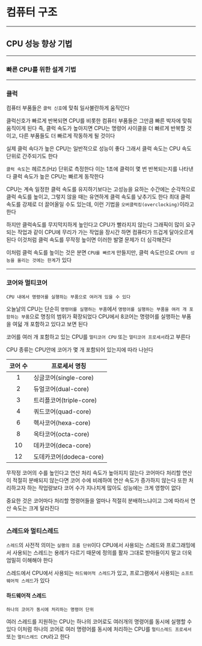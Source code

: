 # 컴퓨터 구조
---
## CPU 성능 향상 기법
---
### 빠른 CPU를 위한 설계 기법
---
### 클럭
컴퓨터 부품들은 `클럭 신호`에 맞춰 일사불란하게 움직인다

클럭신호가 빠르게 반복되면 CPU를 비롯한 컴퓨터 부품들은 그만큼 빠른 박자에 맞춰 움직이게 된다
즉, 클럭 속도가 높아지면 CPU는 명령어 사이클을 더 빠르게 반복할 것이고, 다른 부품들도 더 빠르게 작동하게 될 것이다

실제 클럭 속다가 높은 CPU는 일반적으로 성능이 좋다
그래서 클럭 속도는 CPU 속도 단위로 간주되기도 한다

`클럭 속도`는 헤르츠(Hz) 단위로 측정한다
이는 1초에 클럭이 몇 번 반복되는지를 나타낸다
클럭 속도가 높은 CPU는 빠르게 동작한다

CPU는 계속 일정한 클럭 속도를 유지하기보다는 고성능을 요하는 수간에는 순각적으로 클럭 속도를 높이고, 그렇지 않을 때는 유연하게 클럭 속도를 낮추기도 한다
최대 클럭 속도를 강제로 더 끌어올일 수도 있는데, 이런 기법을 `오버클럭킹(overclocking)`이라고 한다

하지만 클럭속도를 무지막지하게 높인다고 CPU가 빨라지지 않는다
그래픽이 많이 요구되는 작업과 같이 CPU에 무리가 가는 작업을 장시간 하면 컴퓨터가 뜨겁게 달아오르게 된다
이것처럼 클럭 속도를 무작정 높이면 이러한 발열 문제가 더 심각해진다

이처럼 클럭 속도를 높이는 것은 분면 `CPU를 빠르게` 만들지만, 클럭 속도만으로 `CPU의 성능을 올리는 것에는 한계`가 있다

---
### 코어와 멀티코어
```
CPU 내에서 명령어를 실행하는 부품으로 여러개 있을 수 있다
```
오늘날의 CPU는 단순히 `명령어를 실행하는 부품`에서 `명령어를 실행하는 부품을 여러 개 포함하는 부품`으로 명칭의 범위가 확장되었다
CPU에서 8코어는 명령어를 실행하는 부품을 여덟 개 포함하고 있다고 보면 된다

코어를 여러 개 포함하고 있는 CPU를 `멀티코어 CPU` 또는 `멀티코어 프로세서`라고 부른다

CPU 종류는 CPU안에 코어가 몇 개 포함되어 있는지에 따라 나뉜다

|코어 수|프로세서 명칭|
|:-----:|----|
|1|싱글코어(single-core)|
|2|듀얼코어(dual-core)|
|3|트리플코어(triple-core)|
|4|쿼드코어(quad-core)|
|6|헥사코어(hexa-core)|
|8|옥타코어(octa-core)|
|10|데카코어(deca-core)|
|12|도데카코어(dodeca-core)

무작정 코어의 수를 높인다고 연산 처리 속도가 높아지지 않는다
코어마다 처리할 연산이 적절히 분배되지 않는다면 코어 수에 비례하여 연산 속도가 증가하지 않는다
또한 처리하고자 하는 작업량보다 코어 수가 지나치게 많아도 성능에는 크게 영향이 없다

중요한 것은 코어마다 처리할 명령어들을 얼마나 적절히 분배하느냐이고 그에 따라서 연산 속도는 크게 달라진다

---
### 스레드와 멀티스레드
`스레드`의  사전적 의미는 `실행의 흐름 단위`이다
CPU에서 사용되는 스레드와 프로그래밍에서 사용되는 스레드는 용례가 다르기 때문에 정의를 활자 그대로 받아들이지 말고 더욱 엄밀히 이해해야 한다

스레드에서 CPU에서 사용되는 `하드웨어적 스레드`가 있고, 프로그램에서 사용되는 `소프트웨어적 스레드`가 있다

#### 하드웨어적 스레드
```
하나의 코어가 동시에 처리하는 명령어 단위
```
여러 스레드를 지원하는 CPU는 하나의 코어로도 여러개의 명령어를 동시에 실행할 수 있다
이처럼 하나의 코어로 여러 명령어를 동시에 처리하는 CPU를 `멀티스레드 프로세서` 또는 `멀티스레드 CPU`라고 한다
